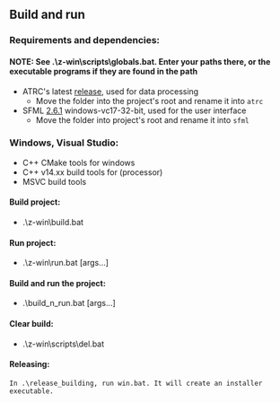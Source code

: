 ## Build and run

### Requirements and dependencies:

#### NOTE: See .\z-win\scripts\globals.bat. Enter your paths there, or the executable programs if they are found in the path
    
- ATRC's latest [release](https://github.com/Antonako1/ATRC/releases), used for data processing
    - Move the folder into the project's root and rename it into ```atrc```
- SFML [2.6.1](https://www.sfml-dev.org/download/sfml/2.6.1/) windows-vc17-32-bit, used for the user interface
    - Move the folder into project's root and rename it into ```sfml```

### Windows, Visual Studio:
- C++ CMake tools for windows
- C++ v14.xx build tools for (processor)
- MSVC build tools


#### Build project:
- .\z-win\build.bat

#### Run project:
- .\z-win\run.bat [args...]

#### Build and run the project:
- .\build_n_run.bat [args...]

#### Clear build:
- .\z-win\scripts\del.bat


#### Releasing:

    In .\release_building, run win.bat. It will create an installer executable.
